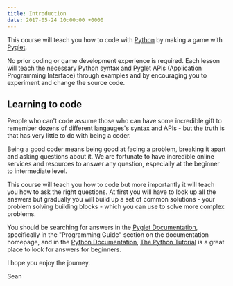 ```yaml
---
title: Introduction
date: 2017-05-24 10:00:00 +0000
---
```


This course will teach you how to code with <a href="https://www.python.org" target="_blank">Python</a> by making a game with <a href="http://pyglet.readthedocs.io" target="_blank">Pyglet</a>.

No prior coding or game development experience is required. Each lesson will teach the necessary Python syntax and Pyglet APIs (Application Programming Interface) through examples and by encouraging you to experiment and change the source code.

## Learning to code

People who can't code assume those who can have some incredible gift to remember dozens of different langauges's syntax and APIs - but the truth is that has very little to do with being a coder.

Being a good coder means being good at facing a problem, breaking it apart and asking questions about it. We are fortunate to have incredible online services and resources to answer any question, especially at the beginner to intermediate level.

This course will teach you how to code but more importantly it will teach you how to ask the right questions. At first you will have to look up all the answers but gradually you will build up a set of common solutions - your problem solving building blocks - which you can use to solve more complex problems.

You should be searching for answers in the <a href="http://pyglet.readthedocs.io/" target="_blank">Pyglet Documentation</a>, specifically in the "Programming Guide" section on the documentation homepage, and in the <a href="https://docs.python.org/3/" target="_blank">Python Documentation</a>, <a href="https://docs.python.org/3/tutorial/index.html" target="_blank">The Python Tutorial</a> is a great place to look for answers for beginners.

I hope you enjoy the journey.

Sean
